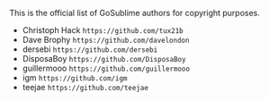 This is the official list of GoSublime authors for copyright purposes.

* Christoph Hack `https://github.com/tux21b`
* Dave Brophy `https://github.com/davelondon`
* dersebi `https://github.com/dersebi`
* DisposaBoy `https://github.com/DisposaBoy`
* guillermooo `https://github.com/guillermooo`
* igm `https://github.com/igm`
* teejae `https://github.com/teejae`
